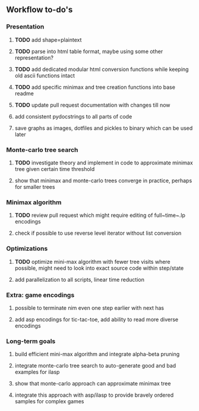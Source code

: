 Workflow to-do\'s
-----------------

### Presentation

1.  **TODO** add shape=plaintext

2.  **TODO** parse into html table format, maybe using some
    other representation?

3.  **TODO** add dedicated modular html conversion functions
    while keeping old ascii functions intact

4.  **TODO** add specific minimax and tree creation functions
    into base readme

5.  **TODO** update pull request documentation with changes
    till now

6.  add consistent pydocstrings to all parts of code

7.  save graphs as images, dotfiles and pickles to binary which can be
    used later

### Monte-carlo tree search

1.  **TODO** investigate theory and implement in code to
    approximate minimax tree given certain time threshold

2.  show that minimax and monte-carlo trees converge in practice,
    perhaps for smaller trees

### Minimax algorithm

1.  **TODO** review pull request which might require editing
    of full~time~.lp encodings

2.  check if possible to use reverse level iterator without list
    conversion

### Optimizations

1.  **TODO** optimize mini-max algorithm with fewer tree
    visits where possible, might need to look into exact source code
    within step/state

2.  add parallelization to all scripts, linear time reduction

### Extra: game encodings

1.  possible to terminate nim even one step earlier with next has

2.  add asp encodings for tic-tac-toe, add ability to read more diverse
    encodings

### Long-term goals

1.  build efficient mini-max algorithm and integrate alpha-beta pruning

2.  integrate monte-carlo tree search to auto-generate good and bad
    examples for ilasp

3.  show that monte-carlo approach can approximate minimax tree

4.  integrate this approach with asp/ilasp to provide bravely ordered
    samples for complex games
